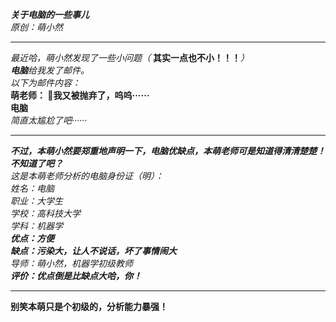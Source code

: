 ﻿***关于电脑的一些事儿***  *原创：萌小然*  ***  *最近哈，萌小然发现了一些小问题（* **其实一点也不小！！！***）*  ***电脑****给我发了邮件。*  *以下为邮件内容：*  **萌老师：  我又被抛弃了，呜呜······  电脑**  *简直太尴尬了吧······*  ***  ***不过，本萌小然要郑重地声明一下，电脑优缺点，本萌老师可是知道得清清楚楚！不知道了吧？***  *这是本萌老师分析的电脑身份证（明）：*  *姓名：电脑  职业：大学生  学校：高科技大学  学科：机器学*  ***优点：方便  缺点：污染大，让人不说话，坏了事情闹大***  *导师：萌小然，机器学初级教师*  ***评价：优点倒是比缺点大哈，你！***  ***  **别笑本萌只是个初级的，分析能力暴强！**